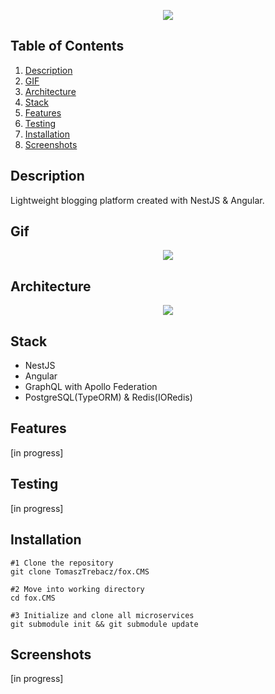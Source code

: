 <p align="center">
  <img src="https://i.ibb.co/sWjV6W5/readme-HEADER.png" />
</p>

## Table of Contents
1. [Description](#description)
2. [GIF](#gif)
3. [Architecture](#architecture)
4. [Stack](#stack)
5. [Features](#features)
6. [Testing](#testing)
7. [Installation](#installation)
8. [Screenshots](#screenshots)
## Description

Lightweight blogging platform created with NestJS & Angular.

## Gif
<p align="center">
  <img src="https://s4.gifyu.com/images/20210227133110-c31361e3d9.gif-2-mp4.com.gif" />
</p>

## Architecture
<p align="center">
  <img src="https://i.ibb.co/CK0JdCc/fox-cms-architecture.png" />
</p>

## Stack

- NestJS
- Angular
- GraphQL with Apollo Federation
- PostgreSQL(TypeORM) & Redis(IORedis)

## Features
[in progress]

## Testing
[in progress]
## Installation

```
#1 Clone the repository
git clone TomaszTrebacz/fox.CMS

#2 Move into working directory
cd fox.CMS

#3 Initialize and clone all microservices
git submodule init && git submodule update
```

## Screenshots
[in progress]

